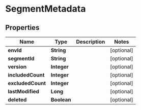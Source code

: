 

# SegmentMetadata


## Properties

| Name | Type | Description | Notes |
|------------ | ------------- | ------------- | -------------|
|**envId** | **String** |  |  [optional] |
|**segmentId** | **String** |  |  [optional] |
|**version** | **Integer** |  |  [optional] |
|**includedCount** | **Integer** |  |  [optional] |
|**excludedCount** | **Integer** |  |  [optional] |
|**lastModified** | **Long** |  |  [optional] |
|**deleted** | **Boolean** |  |  [optional] |



